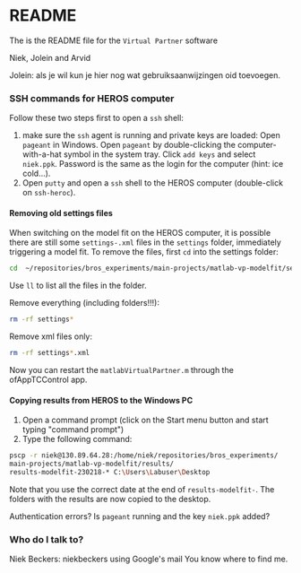 # README #

The is the README file for the `Virtual Partner` software

Niek, Jolein and Arvid

Jolein: als je wil kun je hier nog wat gebruiksaanwijzingen oid toevoegen. 

### SSH commands for HEROS computer ###
Follow these two steps first to open a `ssh` shell:
1. make sure the `ssh` agent is running and private keys are loaded:
Open `pageant` in Windows. Open `pageant` by double-clicking the computer-with-a-hat symbol in the system tray. Click `add keys` and select `niek.ppk`. Password is the same as the login for the computer (hint: ice cold...).
2. Open `putty` and open a `ssh` shell to the HEROS computer (double-click on `ssh-heroc`).

#### Removing old settings files ####
When switching on the model fit on the HEROS computer, it is possible there are still some `settings-.xml` files in the `settings` folder, immediately triggering a model fit. To remove the files, first `cd` into the settings folder:

```bash
cd  ~/repositories/bros_experiments/main-projects/matlab-vp-modelfit/settings
```

Use `ll` to list all the files in the folder.

Remove everything (including folders!!!):

```bash
rm -rf settings*
```
Remove xml files only:

```bash
rm -rf settings*.xml
```

Now you can restart the `matlabVirtualPartner.m` through the ofAppTCControl app.

#### Copying results from HEROS to the Windows PC ####

1. Open a command prompt (click on the Start menu button and start typing "command prompt")
2. Type the following command:

```bash
pscp -r niek@130.89.64.28:/home/niek/repositories/bros_experiments/
main-projects/matlab-vp-modelfit/results/
results-modelfit-230218-* C:\Users\Labuser\Desktop
```

Note that you use the correct date at the end of `results-modelfit-`. The folders with the results are now copied to the desktop.

Authentication errors? Is `pageant` running and the key `niek.ppk` added?

### Who do I talk to? ###

Niek Beckers: niekbeckers using Google's mail
You know where to find me.

[wiki]: https://bitbucket.org/ctw-bw/bros_experiments/wiki/Home
